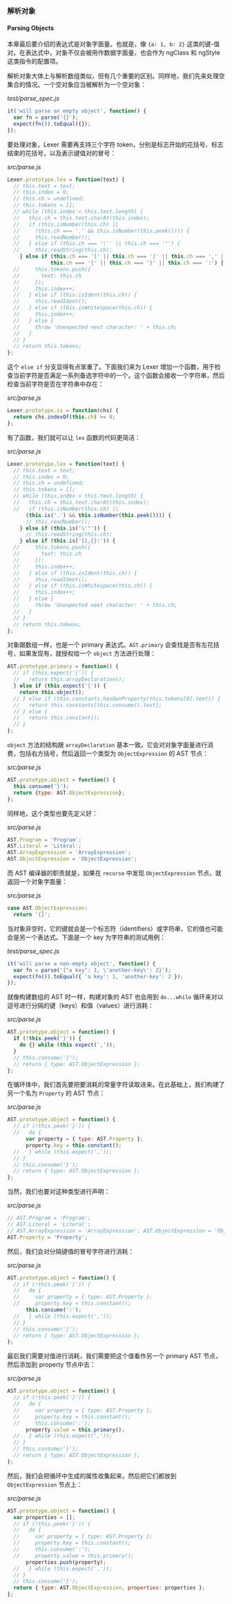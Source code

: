 ### 解析对象
#### Parsing Objects

本章最后要介绍的表达式是对象字面量。也就是，像 `{a: 1, b: 2}` 这类的键-值对。在表达式中，对象不仅会被用作数据字面量，也会作为 ngClass 和 ngStyle 这类指令的配置项。

解析对象大体上与解析数组类似，但有几个重要的区别。同样地，我们先来处理空集合的情况。一个空对象应当被解析为一个空对象：

_test/parse_spec.js_

```js
it('will parse an empty object', function() {
  var fn = parse('{}');
  expect(fn()).toEqual({});
});
```

要处理对象，Lexer 需要再支持三个字符 token，分别是标志开始的花括号、标志结束的花括号，以及表示键值对的冒号：

_src/parse.js_

```js
Lexer.prototype.lex = function(text) {
  // this.text = text;
  // this.index = 0;
  // this.ch = undefined;
  // this.tokens = [];
  // while (this.index < this.text.length) {
  //   this.ch = this.text.charAt(this.index);
  //   if (this.isNumber(this.ch) ||
  //     (this.ch === '.' && this.isNumber(this.peek()))) {
  //     this.readNumber();
  //   } else if (this.ch === '\'' || this.ch === '"') {
  //     this.readString(this.ch);
    } else if (this.ch === '[' || this.ch === ']' || this.ch === ',' ||
              this.ch === '{' || this.ch === '}' || this.ch === ':') {
  //     this.tokens.push({
  //       text: this.ch
  //     });
  //     this.index++;
  //   } else if (this.isIdent(this.ch)) {
  //     this.readIdent();
  //   } else if (this.isWhitespace(this.ch)) {
  //     this.index++;
  //   } else {
  //     throw 'Unexpected next character: ' + this.ch;
  //   }
  // }
  // return this.tokens;
};
```

这个 `else if` 分支显得有点笨重了。下面我们来为 Lexer 增加一个函数，用于检查当前字符是否满足一系列备选字符中的一个。这个函数会接收一个字符串，然后检查当前字符是否在字符串中存在：

_src/parse.js_

```js
Lexer.prototype.is = function(chs) {
  return chs.indexOf(this.ch) >= 0;
};
```

有了函数，我们就可以让 `lex` 函数的代码更简洁：

_src/parse.js_

```js
Lexer.prototype.lex = function(text) {
  // this.text = text;
  // this.index = 0;
  // this.ch = undefined;
  // this.tokens = [];
  // while (this.index < this.text.length) {
  //   this.ch = this.text.charAt(this.index);
  //   if (this.isNumber(this.ch) ||
      (this.is('.') && this.isNumber(this.peek()))) {
      // this.readNumber();
    } else if (this.is('\'"')) {
      // this.readString(this.ch);
    } else if (this.is('[],{}:')) {
  //     this.tokens.push({
  //       text: this.ch
  //     });
  //     this.index++;
  //   } else if (this.isIdent(this.ch)) {
  //     this.readIdent();
  //   } else if (this.isWhitespace(this.ch)) {
  //     this.index++;
  //   } else {
  //     throw 'Unexpected next character: ' + this.ch;
  //   }
  // }
  // return this.tokens;
};
```

对象跟数组一样，也是一个 primary 表达式。`AST.primary` 会查找是否有左花括号，如果发现有，就授权给一个 `object` 方法进行处理：

```js
AST.prototype.primary = function() {
  // if (this.expect('[')) {
  //   return this.arrayDeclaration();
  } else if (this.expect('{')) {
    return this.object();
  // } else if (this.constants.hasOwnProperty(this.tokens[0].text)) {
  //   return this.constants[this.consume().text];
  // } else {
  //   return this.constant();
  // }
};
```

`object` 方法的结构跟 `arrayDeclaration` 基本一致。它会对对象字面量进行消费，包括右方括号，然后返回一个类型为 `ObjectExpression` 的 AST 节点：

_src/parse.js_

```js
AST.prototype.object = function() { 
  this.consume('}');
  return {type: AST.ObjectExpression};
};
```

同样地，这个类型也要先定义好：

_src/parse.js_

```js
AST.Program = 'Program';
AST.Literal = 'Literal';
AST.ArrayExpression = 'ArrayExpression';
AST.ObjectExpression = 'ObjectExpression';
```

而 AST 编译器的职责就是，如果在 `recurse` 中发现 `ObjectExpression` 节点，就返回一个对象字面量：

_src/parse.js_

```js
case AST.ObjectExpression:
  return '{}';
```

当对象非空时，它的键就会是一个标志符（identifiers）或字符串，它的值也可能会是另一个表达式。下面是一个 key 为字符串的测试用例：

_test/parse_spec.js_

```js
it('will parse a non-empty object', function() {
  var fn = parse('{"a key": 1, \'another-key\': 2}');
  expect(fn()).toEqual({ 'a key': 1, 'another-key': 2 });
});
```

就像构建数组的 AST 时一样，构建对象的 AST 也会用到 `do...while` 循环来对以逗号进行分隔的键（keys）和值（values）进行消耗：

_src/parse.js_

```js
AST.prototype.object = function() {
  if (!this.peek('}')) {
    do {} while (this.expect(','));
  }
  // this.consume('}');
  // return { type: AST.ObjectExpression };
};
```

在循环体中，我们首先要把要消耗的常量字符读取进来。在此基础上，我们构建了另一个名为 `Property` 的 AST 节点：

_src/parse.js_

```js
AST.prototype.object = function() {
  // if (!this.peek('}')) {
  //   do {
      var property = { type: AST.Property };
      property.key = this.constant();
  //   } while (this.expect(','));
  // }
  // this.consume('}');
  // return { type: AST.ObjectExpression };
};
```

当然，我们也要对这种类型进行声明：

_src/parse.js_

```js
// AST.Program = 'Program';
// AST.Literal = 'Literal';
// AST.ArrayExpression = 'ArrayExpression'; AST.ObjectExpression = 'ObjectExpression';
AST.Property = 'Property';
```

然后，我们会对分隔键值的冒号字符进行消耗：

_src/parse.js_

```js
AST.prototype.object = function() {
  // if (!this.peek('}')) {
  //   do {
  //     var property = { type: AST.Property };
  //     property.key = this.constant();
      this.consume(':');
  //   } while (this.expect(','));
  // }
  // this.consume('}');
  // return { type: AST.ObjectExpression };
};
```

最后我们需要对值进行消耗，我们需要把这个值看作另一个 primary AST 节点，然后添加到 property 节点中去：

_src/parse.js_

```js
AST.prototype.object = function() {
  // if (!this.peek('}')) {
  //   do {
  //     var property = { type: AST.Property };
  //     property.key = this.constant();
  //     this.consume(':');
      property.value = this.primary();
  //   } while (this.expect(','));
  // }
  // this.consume('}');
  // return { type: AST.ObjectExpression };
};
```

然后，我们会把循环中生成的属性收集起来，然后把它们都放到 `ObjectExpression` 节点上：

_src/parse.js_

```js
AST.prototype.object = function() {
  var properties = [];
  // if (!this.peek('}')) {
  //   do {
  //     var property = { type: AST.Property };
  //     property.key = this.constant();
  //     this.consume(':');
  //     property.value = this.primary();
      properties.push(property);
  //   } while (this.expect(','));
  // }
  // this.consume('}');
  return { type: AST.ObjectExpression, properties: properties };
};
```